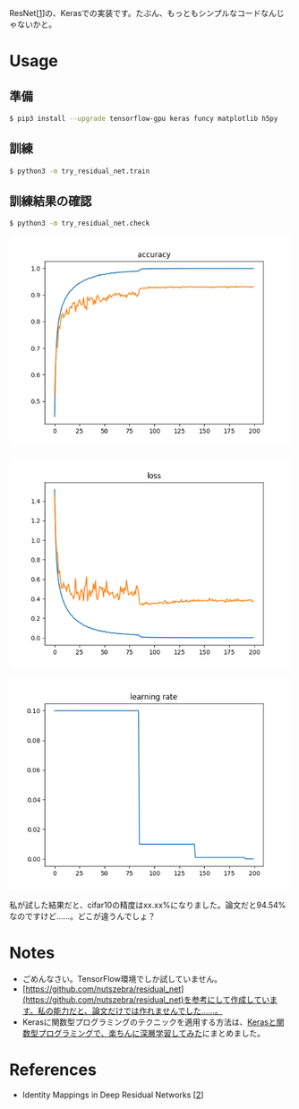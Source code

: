 ResNet[[1](https://arxiv.org/abs/1603.05027)]の、Kerasでの実装です。たぶん、もっともシンプルなコードなんじゃないかと。

# Usage

## 準備

~~~ bash
$ pip3 install --upgrade tensorflow-gpu keras funcy matplotlib h5py
~~~

## 訓練

~~~ bash
$ python3 -m try_residual_net.train
~~~

## 訓練結果の確認

~~~ bash
$ python3 -m try_residual_net.check
~~~

![accuracy](./results/accuracy.png)

![loss](./results/loss.png)

![learning rate](./results/learning-rate.png)

私が試した結果だと、cifar10の精度はxx.xx%になりました。論文だと94.54%なのですけど……。どこが違うんでしょ？

# Notes

* ごめんなさい。TensorFlow環境でしか試していません。
* [https://github.com/nutszebra/residual_net](https://github.com/nutszebra/residual_net)を参考にして作成しています。私の能力だと、論文だけでは作れませんでした……。
* Kerasに関数型プログラミングのテクニックを適用する方法は、[Kerasと関数型プログラミングで、楽ちんに深層学習してみた](https://tail-island.github.io/programming/2017/10/13/keras-and-fp.html)にまとめました。

# References

* Identity Mappings in Deep Residual Networks [[2](https://arxiv.org/abs/1603.05027)]
